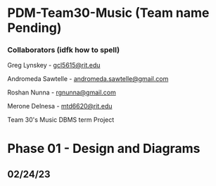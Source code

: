 # PDM-Team30-Music (Team name Pending)

### Collaborators (idfk how to spell)
Greg Lynskey - gcl5615@rit.edu

Andromeda Sawtelle - andromeda.sawtelle@gmail.com

Roshan Nunna - rgnunna@gmail.com

Merone Delnesa - mtd6620@rit.edu

Team 30's Music DBMS term Project

# Phase 01 - Design and Diagrams
## 02/24/23

